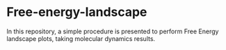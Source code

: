 # Free-energy-landscape
In this repository, a simple procedure is presented to perform Free Energy landscape plots, taking molecular dynamics results.
